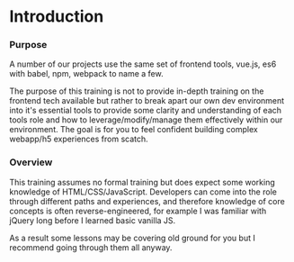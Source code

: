 # Introduction

### Purpose

A number of our projects use the same set of frontend tools, vue.js, es6 with babel, npm, webpack to name a few.

The purpose of this training is not to provide in-depth training on the frontend tech available but rather to break apart our own dev environment into it's essential tools to provide some clarity and understanding of each tools role and how to leverage/modify/manage them effectively within our environment. The goal is for you to feel confident building complex webapp/h5 experiences from scatch.

### Overview

This training assumes no formal training but does expect some working knowledge of HTML/CSS/JavaScript. Developers can come into the role through different paths and experiences, and therefore knowledge of core concepts is often reverse-engineered, for example I was familiar with jQuery long before I learned basic vanilla JS.

As a result some lessons may be covering old ground for you but I recommend going through them all anyway.
